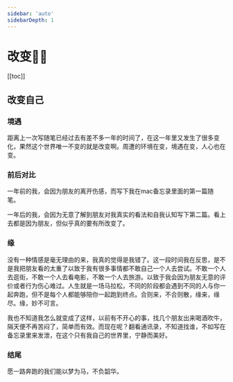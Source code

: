```yaml
---
sidebar: 'auto'
sidebarDepth: 1
---
```

# 改变🙋‍♂️

<carousel />

[[toc]]
## 改变自己
### 境遇
距离上一次写随笔已经过去有差不多一年的时间了，在这一年里又发生了很多变化，果然这个世界唯一不变的就是改变啊。周遭的环境在变，境遇在变，人心也在变。

### 前后对比
一年前的我，会因为朋友的离开伤感，而写下我在mac备忘录里面的第一篇随笔。

一年后的我，会因为无意了解到朋友对我真实的看法和自我认知写下第二篇。看上去都是因为朋友，但似乎真的要有所改变了。
### 缘
没有一种情感是毫无理由的来，我真的觉得是我错了。这一段时间我在反思，是不是我把朋友看的太重了以致于我有很多事情都不敢自己一个人去尝试。不敢一个人去逛街，不敢一个人去看电影，不敢一个人去旅游。以致于我会因为朋友无意的评价或者行为伤心难过。人生就是一场马拉松，不同的阶段都会遇到不同的人与你一起奔跑，但不是每个人都能够陪你一起跑到终点。合则来，不合则散，缘来，缘尽。缘，妙不可言。

我也不知道我怎么就变成了这样，以前有不开心的事，找几个朋友出来喝酒吹牛，隔天便不再苦闷了，简单而有效。而现在呢？翻看通讯录，不知道找谁，不如写在备忘录里来发泄，在这个只有我自己的世界里，宁静而美好。
### 结尾
愿一路奔跑的我们能以梦为马，不负韶华。

